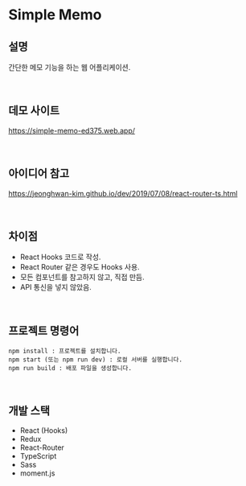 # Simple Memo

## 설명
간단한 메모 기능을 하는 웹 어플리케이션.

<br />

## 데모 사이트
https://simple-memo-ed375.web.app/

<br />

## 아이디어 참고
https://jeonghwan-kim.github.io/dev/2019/07/08/react-router-ts.html

<br />

## 차이점
- React Hooks 코드로 작성.
- React Router 같은 경우도 Hooks 사용.
- 모든 컴포넌트를 참고하지 않고, 직접 만듬.
- API 통신을 넣지 않았음.

<br />

## 프로젝트 명령어
```
npm install : 프로젝트를 설치합니다.
npm start (또는 npm run dev) : 로컬 서버를 실행합니다.
npm run build : 배포 파일을 생성합니다.
``` 

<br />

## 개발 스택
- React (Hooks)
- Redux
- React-Router
- TypeScript
- Sass
- moment.js

<br />

